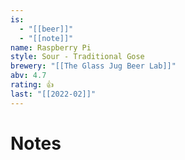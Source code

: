 ```yaml
---
is:
  - "[[beer]]"
  - "[[note]]"
name: Raspberry Pi
style: Sour - Traditional Gose
brewery: "[[The Glass Jug Beer Lab]]"
abv: 4.7
rating: 👍
last: "[[2022-02]]"
---
```

# Notes

